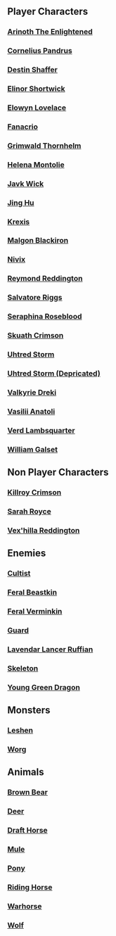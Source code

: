 ## Player Characters

### [Arinoth The Enlightened](PC/ArinothTheEnlightened/ArinothTheEnlightened.md)

### [Cornelius Pandrus](PC/CorneliusPandrus/CorneliusPandrus.md)

### [Destin Shaffer](PC/DestinShaffer/DestinShaffer.md)

### [Elinor Shortwick](PC/ElinorShortwick/ElinorShortwick.md)

### [Elowyn Lovelace](PC/ElowynLovelace/ElowynLovelace.md)

### [Fanacrio](PC/Fanacrio/Fanacrio.md)

### [Grimwald Thornhelm](PC/GrimwaldThornhelm/GrimwaldThornhelm.md)

### [Helena Montolie](PC/HelenaMontolie/HelenaMontolie.md)

### [Javk Wick](PC/JavkWick/JavkWick.md)

### [Jing Hu](PC/JingHu/JingHu.md)

### [Krexis](PC/Krexis/Krexis.md)

### [Malgon Blackiron](PC/MalgonBlackiron/MalgonBlackiron.md)

### [Nivix](PC/Nivix/Nivix.md)

### [Reymond Reddington](PC/ReymondReddington/ReymondReddington.md)

### [Salvatore Riggs](PC/SalvatoreRiggs/SalvatoreRiggs.md)

### [Seraphina Roseblood](PC/SeraphinaRoseblood/SeraphinaRoseblood.md)

### [Skuath Crimson](PC/SkuathCrimson/SkuathCrimson.md)

### [Uhtred Storm](PC/UhtredStorm/UhtredStorm.md)

### [Uhtred Storm (Depricated)](PC/UhtredStorm/UhtredStormDepricated.md)

### [Valkyrie Dreki](PC/ValkyrieDreki/ValkyrieDreki.md)

### [Vasilii Anatoli](PC/VasiliiAnatoli/VasiliiAnatoli.md)

### [Verd Lambsquarter](PC/VerdLambsquarter/VerdLambsquarter.md)

### [William Galset](PC/WilliamGalset/WilliamGalset.md)

## Non Player Characters

### [Killroy Crimson](NPC/KillroyCrimson/KillroyCrimson.md)

### [Sarah Royce](NPC/SarahRoyce/SarahRoyce.md)

### [Vex&#39;hilla Reddington](NPC/Vex'hillaReddington/Vex'hillaReddington.md)

## Enemies

### [Cultist](Enemies/Cultist/Cultist.md)

### [Feral Beastkin](Enemies/FeralBeastkin/FeralBeastkin.md)

### [Feral Verminkin](Enemies/FeralVerminkin/FeralVerminkin.md)

### [Guard](Humanoids/Guard/Guard.md)

### [Lavendar Lancer Ruffian](Enemies/LavendarLancerRuffian/LavendarLancerRuffian.md)

### [Skeleton](Enemies/Skeleton/Skeleton.md)

### [Young Green Dragon](Enemies/YoungeGreenDragon/YoungeGreenDragon.md)

## Monsters

### [Leshen](Monster/Leshen/Leshin.md)

### [Worg](Monster/Worg/Worg.md)

## Animals

### [Brown Bear](Animals/BrownBear/BrownBear.md)

### [Deer](Animals/Deer/Deer.md)

### [Draft Horse](Animals/DraftHorse/DraftHorse.md)

### [Mule](Animals/Mule/Mule.md)

### [Pony](Animals/Pony/Pony.md)

### [Riding Horse](Animals/RidingHorse/RidingHorse.md)

### [Warhorse](Animals/Warhorse/Warhorse.md)

### [Wolf](Animals/Wolf/Wolf.md)